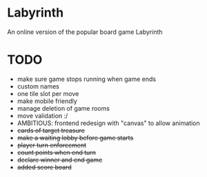 # Labyrinth
An online version of the popular board game Labyrinth

# TODO
- make sure game stops running when game ends
- custom names
- one tile slot per move
- make mobile friendly
- manage deletion of game rooms
- move validation :/
- AMBITIOUS: frontend redesign with "canvas" to allow animation
- ~~cards of target treasure~~
- ~~make a waiting lobby before game starts~~
- ~~player turn enforcement~~
- ~~count points when end turn~~ 
- ~~declare winner and end game~~
- ~~added score board~~
